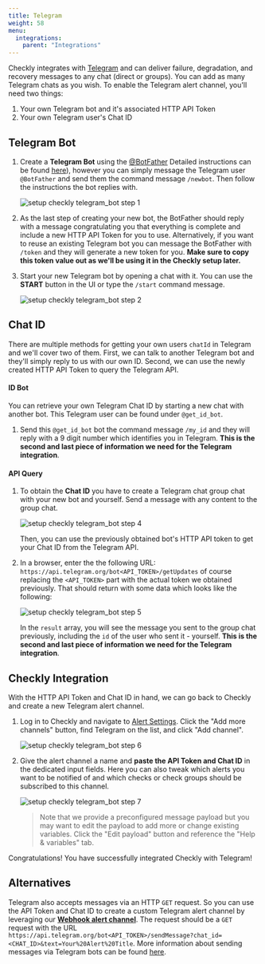 ```yaml
---
title: Telegram
weight: 58
menu:
  integrations:
    parent: "Integrations"
---
```


Checkly integrates with [Telegram](https://telegram.org/) and can 
deliver failure, degradation, and recovery messages to any chat (direct or groups). You can add as many Telegram chats as you wish.
To enable the Telegram alert channel, you'll need two things:

1. Your own Telegram bot and it's associated HTTP API Token
2. Your own Telegram user's Chat ID

## Telegram Bot

1. Create a **Telegram Bot** using the [@BotFather](https://t.me/botfather) Detailed instructions can be found [here](https://core.telegram.org/bots)), however you can simply message the Telegram user `@BotFather` and send them the command message `/newbot`. Then follow the instructions the bot replies with.
   
   ![setup checkly telegram_bot step 1](/docs/images/integrations/telegram/telegram_step1.png)


2. As the last step of creating your new bot, the BotFather should reply with a message congratulating you that everything is complete and include a new HTTP API Token for you to use. Alternatively, if you want to reuse an existing Telegram bot you can message the BotFather with `/token` and they will generate a new token for you. **Make sure to copy this token value out as we'll be using it in the Checkly setup later.**

3. Start your new Telegram bot by opening a chat with it. You can use the **START** button in the UI or type the `/start` command message.

   ![setup checkly telegram_bot step 2](/docs/images/integrations/telegram/telegram_step2.png)

## Chat ID

There are multiple methods for getting your own users `chatId` in Telegram and we'll cover two of them. First, we can talk to another Telegram bot and they'll simply reply to us with our own ID. Second, we can use the newly created HTTP API Token to query the Telegram API.

#### ID Bot

You can retrieve your own Telegram Chat ID by starting a new chat with another bot. This Telegram user can be found under `@get_id_bot`. 

1. Send this `@get_id_bot` bot the command message `/my_id` and they will reply with a 9 digit number which identifies you in Telegram. **This is the second and last piece of information we need for the Telegram integration**.

#### API Query

1. To obtain the **Chat ID** you have to create a Telegram chat group chat with your new bot and yourself. Send a message with any content to the group chat.

   ![setup checkly telegram_bot step 4](/docs/images/integrations/telegram/telegram_step4.png)

   Then, you can use the previously obtained bot's HTTP API token to get your Chat ID from the Telegram API. 

2. In a browser, enter the the following URL: `https://api.telegram.org/bot<API_TOKEN>/getUpdates` of course replacing the `<API_TOKEN>` part with the actual token we obtained previously. That should return with some data which looks like the following:

   ![setup checkly telegram_bot step 5](/docs/images/integrations/telegram/telegram_step5.png)

   In the `result` array, you will see the message you sent to the group chat previously, including the `id` of the user who sent it - yourself. **This is the second and last piece of information we need for the Telegram integration**.

## Checkly Integration

With the HTTP API Token and Chat ID in hand, we can go back to Checkly and create a new Telegram alert channel.

1. Log in to Checkly and navigate to [Alert Settings](https://app.checklyhq.com/alert-settings). 
   Click the "Add more channels" button, find Telegram on the list, and click "Add channel".

   ![setup checkly telegram_bot step 6](/docs/images/integrations/telegram/telegram_step6.png)


2. Give the alert channel a name and **paste the API Token and Chat ID** in the dedicated input fields. Here you can also tweak
which alerts you want to be notified of and which checks or check groups should be subscribed to this channel.

   ![setup checkly telegram_bot step 7](/docs/images/integrations/telegram/telegram_step7.png)

   > Note that we provide a preconfigured message payload but you may want to edit the payload to add more or change
   > existing variables. Click the "Edit payload" button and reference the "Help & variables" tab.


Congratulations! You have successfully integrated Checkly with Telegram!

## Alternatives

Telegram also accepts messages via an HTTP `GET` request. So you can use the API Token and Chat ID to create a custom Telegram alert channel by leveraging our [**Webhook alert channel**](/docs/alerting/webhooks). The request should be a `GET` request with the URL `https://api.telegram.org/bot<API_TOKEN>/sendMessage?chat_id=<CHAT_ID>&text=Your%20Alert%20Title`. More information about sending messages via Telegram bots can be found [here](https://core.telegram.org/bots/api#sendmessage).
